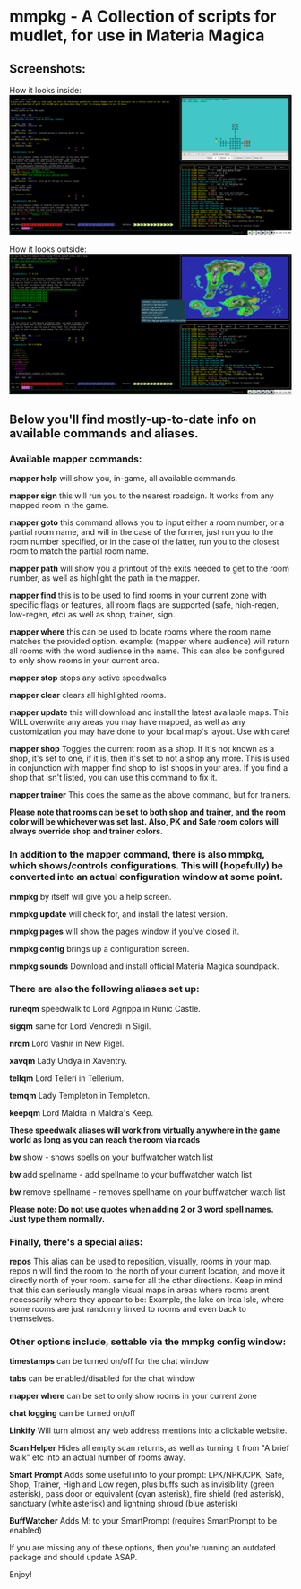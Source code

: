 # mmpkg - A Collection of scripts for mudlet, for use in Materia Magica

## Screenshots:
How it looks inside:
![](https://github.com/breakone9r/mmpkg/raw/master/Screenshot1.png)

How it looks outside:
![](https://github.com/breakone9r/mmpkg/raw/master/Screenshot2.png)


## Below you'll find mostly-up-to-date info on available commands and aliases.

### Available mapper commands:
**mapper help** will show you, in-game, all available commands.

**mapper sign** this will run you to the nearest roadsign. It works from any mapped room in the game.

**mapper goto** this command allows you to input either a room number, or a partial room name, and will in the case of the former, just run you to the room number specified, or in the case of the latter, run you to the closest room to match the partial room name.

**mapper path** will show you a printout of the exits needed to get to the room number, as well as highlight the path in the mapper.

**mapper find** this is to be used to find rooms in your current zone with specific flags or features, all room flags are supported (safe, high-regen, low-regen, etc) as well as shop, trainer, sign.

**mapper where** this can be used to locate rooms where the room name matches the provided option. example: (mapper where audience) will return all rooms with the word audience in the name. This can also be configured to only show rooms in your current area.

**mapper stop** stops any active speedwalks

**mapper clear** clears all highlighted rooms.

**mapper update** this will download and install the latest available maps. This WILL overwrite any areas you may have mapped, as well as any customization you may have done to your local map's layout. Use with care!

**mapper shop** Toggles the current room as a shop. If it's not known as a shop, it's set to one, if it is, then it's set to not a shop any more. This is used in conjunction with mapper find shop to list shops in your area. If you find a shop that isn't listed, you can use this command to fix it.

**mapper trainer** This does the same as the above command, but for trainers.

**Please note that rooms can be set to both shop and trainer, and the room color will be whichever was set last. Also, PK and Safe room colors will always override shop and trainer colors.**

### In addition to the mapper command, there is also mmpkg, which shows/controls configurations. This will (hopefully) be converted into an actual configuration window at some point.
**mmpkg** by itself will give you a help screen.

**mmpkg update** will check for, and install the latest version.

**mmpkg pages** will show the pages window if you've closed it.

**mmpkg config** brings up a configuration screen.

**mmpkg sounds** Download and install official Materia Magica soundpack.


### There are also the following aliases set up:
**runeqm** speedwalk to Lord Agrippa in Runic Castle.

**sigqm** same for Lord Vendredi in Sigil.

**nrqm** Lord Vashir in New Rigel.

**xavqm** Lady Undya in Xaventry.

**tellqm** Lord Telleri in Tellerium.

**temqm** Lady Templeton in Templeton.

**keepqm** Lord Maldra in Maldra's Keep.

**These speedwalk aliases will work from virtually anywhere in the game world as long as you can reach the room via roads**

**bw** show - shows spells on your buffwatcher watch list

**bw** add spellname - add spellname to your buffwatcher watch list

**bw** remove spellname - removes spellname on your buffwatcher watch list

**Please note: Do not use quotes when adding 2 or 3 word spell names. Just type them normally.**

### Finally, there's a special alias:
**repos** This alias can be used to reposition, visually, rooms in your map. repos n will find the room to the north of your current location, and move it directly north of your room. same for all the other directions. Keep in mind that this can seriously mangle visual maps in areas where rooms arent necessarily where they appear to be: Example, the lake on Irda Isle, where some rooms are just randomly linked to rooms and even back to themselves.

### Other options include, settable via the mmpkg config window:
**timestamps** can be turned on/off for the chat window

**tabs** can be enabled/disabled for the chat window

**mapper where** can be set to only show rooms in your current zone

**chat logging** can be turned on/off

**Linkify** Will turn almost any web address mentions into a clickable website.

**Scan Helper** Hides all empty scan returns, as well as turning it from "A brief walk" etc into an actual number of rooms away.

**Smart Prompt** Adds some useful info to your prompt: LPK/NPK/CPK, Safe, Shop, Trainer, High and Low regen, plus buffs such as invisibility (green asterisk), pass door or equivalent (cyan asterisk), fire shield (red asterisk), sanctuary (white asterisk) and lightning shroud (blue asterisk)

**BuffWatcher** Adds M: <missing buffs> to your SmartPrompt (requires SmartPrompt to be enabled)

If you are missing any of these options, then you're running an outdated package and should update ASAP.

Enjoy!
